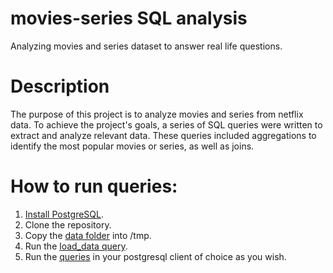 # movies-series SQL analysis
Analyzing movies and series dataset to answer real life questions.
# Description
The purpose of this project is to analyze movies and series from netflix data.
To achieve the project's goals, a series of SQL queries were written to extract and analyze relevant data. These queries included aggregations to identify the most popular movies or series, as well as joins.
# How to run queries:
1. [Install PostgreSQL](https://www.postgresql.org/download/).
2. Clone the repository.
3. Copy the [data folder](data) into /tmp.
4. Run the [load_data query](data/load_data.sql). 
5. Run the [queries](queries) in your postgresql client of choice as you wish.